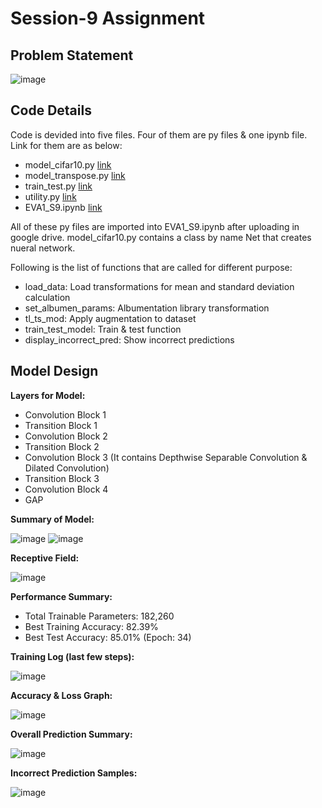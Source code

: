# Session-9 Assignment

## Problem Statement

![image](https://github.com/MPGarg/ERA1_Session9/assets/120099863/ca322350-3ed8-4cc2-a64d-bad84d1dce4e)

## Code Details

Code is devided into five files. Four of them are py files & one ipynb file. Link for them are as below:
  * model_cifar10.py [link](model_cifar10.py)
  * model_transpose.py [link](model_transpose.py)
  * train_test.py [link](train_test.py)
  * utility.py [link](utility.py)
  * EVA1_S9.ipynb [link](EVA1_S9.ipynb)
  
All of these py files are imported into EVA1_S9.ipynb after uploading in google drive. model_cifar10.py contains a class by name Net that creates nueral network.

Following is the list of functions that are called for different purpose:
  * load_data: Load transformations for mean and standard deviation calculation
  * set_albumen_params: Albumentation library transformation
  * tl_ts_mod: Apply augmentation to dataset
  * train_test_model: Train & test function
  * display_incorrect_pred: Show incorrect predictions

## Model Design

**Layers for Model:**
 * Convolution Block 1
 * Transition Block 1
 * Convolution Block 2
 * Transition Block 2
 * Convolution Block 3 (It contains Depthwise Separable Convolution & Dilated Convolution)
 * Transition Block 3
 * Convolution Block 4
 * GAP

**Summary of Model:**

![image](https://github.com/MPGarg/ERA1_Session9/assets/120099863/81d2434b-7092-4950-af81-846eb1237161)
![image](https://github.com/MPGarg/ERA1_Session9/assets/120099863/54fc148d-5ccf-45a0-aad4-3e048bf5d514)

**Receptive Field:**

![image](https://user-images.githubusercontent.com/120099863/216605029-6b7b618e-d701-4e47-94d2-e541a8a4a944.png)

**Performance Summary:**
 * Total Trainable Parameters: 182,260
 * Best Training Accuracy: 82.39%
 * Best Test Accuracy: 85.01% (Epoch: 34)

**Training Log (last few steps):**

![image](https://github.com/MPGarg/ERA1_Session9/assets/120099863/ef5a5df6-ab1f-4ede-917f-edbf37598a1e)

**Accuracy & Loss Graph:**

![image](https://github.com/MPGarg/ERA1_Session9/assets/120099863/4a8d896c-f4bf-47af-ad86-016ab33a0a82)

**Overall Prediction Summary:**

![image](https://github.com/MPGarg/ERA1_Session9/assets/120099863/ccbaf617-a554-4150-af84-360b02ede672)

**Incorrect Prediction Samples:**

![image](https://github.com/MPGarg/ERA1_Session9/assets/120099863/3ad8dd6c-59d5-4947-b359-b29eae84f179)

